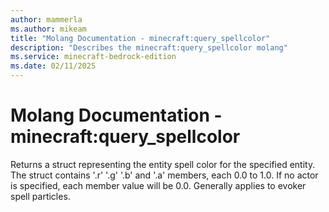 ```yaml
---
author: mammerla
ms.author: mikeam
title: "Molang Documentation - minecraft:query_spellcolor"
description: "Describes the minecraft:query_spellcolor molang"
ms.service: minecraft-bedrock-edition
ms.date: 02/11/2025 
---
```


# Molang Documentation - minecraft:query_spellcolor

Returns a struct representing the entity spell color for the specified entity. The struct contains '.r' '.g' '.b' and '.a' members, each 0.0 to 1.0. If no actor is specified, each member value will be 0.0. Generally applies to evoker spell particles.
